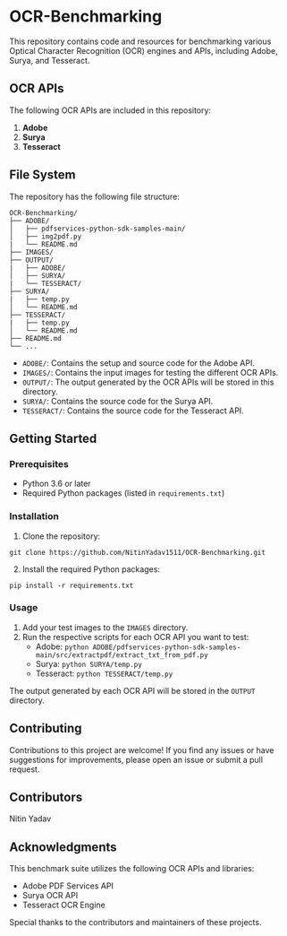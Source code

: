 # OCR-Benchmarking

This repository contains code and resources for benchmarking various Optical Character Recognition (OCR) engines and APIs, including Adobe, Surya, and Tesseract.

## OCR APIs

The following OCR APIs are included in this repository:

1. **Adobe**
2. **Surya**
3. **Tesseract**

## File System

The repository has the following file structure:

```
OCR-Benchmarking/
├── ADOBE/
│   ├── pdfservices-python-sdk-samples-main/
│   ├── img2pdf.py
|   └── README.md
├── IMAGES/
├── OUTPUT/
|   ├── ADOBE/
│   ├── SURYA/
|   └── TESSERACT/
├── SURYA/
|   ├── temp.py
│   └── README.md
├── TESSERACT/
|   ├── temp.py
│   └── README.md
├── README.md
└── ...
```

- `ADOBE/`: Contains the setup and source code for the Adobe API.
- `IMAGES/`: Contains the input images for testing the different OCR APIs.
- `OUTPUT/`: The output generated by the OCR APIs will be stored in this directory.
- `SURYA/`: Contains the source code for the Surya API.
- `TESSERACT/`: Contains the source code for the Tesseract API.

## Getting Started

### Prerequisites

- Python 3.6 or later
- Required Python packages (listed in `requirements.txt`)

### Installation

1. Clone the repository:

```
git clone https://github.com/NitinYadav1511/OCR-Benchmarking.git
```

2. Install the required Python packages:

```
pip install -r requirements.txt
```

### Usage

1. Add your test images to the `IMAGES` directory.
2. Run the respective scripts for each OCR API you want to test:
   - Adobe: `python ADOBE/pdfservices-python-sdk-samples-main/src/extractpdf/extract_txt_from_pdf.py`
   - Surya: `python SURYA/temp.py`
   - Tesseract: `python TESSERACT/temp.py`

The output generated by each OCR API will be stored in the `OUTPUT` directory.

## Contributing

Contributions to this project are welcome! If you find any issues or have suggestions for improvements, please open an issue or submit a pull request.

## Contributors
Nitin Yadav

## Acknowledgments

This benchmark suite utilizes the following OCR APIs and libraries:

- Adobe PDF Services API
- Surya OCR API
- Tesseract OCR Engine

Special thanks to the contributors and maintainers of these projects.
